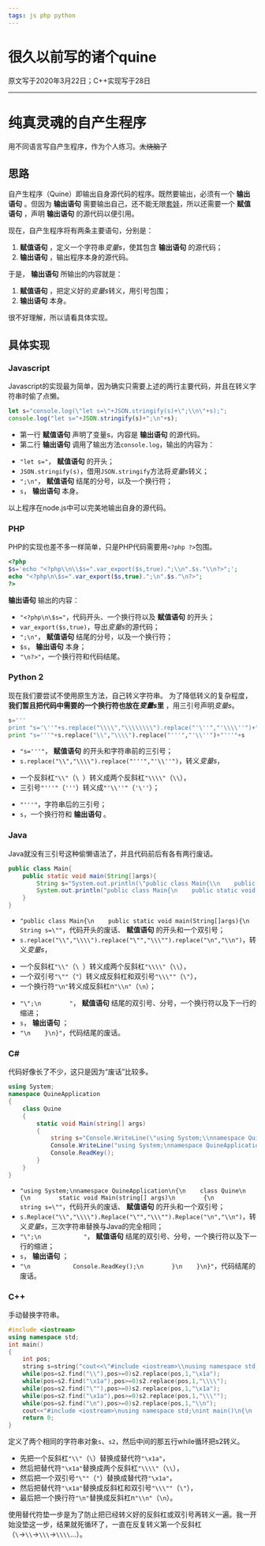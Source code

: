```yaml
---
tags: js php python
---
```


# 很久以前写的诸个quine

原文写于2020年3月22日；C++实现写于28日

----

# 纯真灵魂的自产生程序

用不同语言写自产生程序，作为个人练习。<del>太烧脑了</del>

## 思路

自产生程序（Quine）即输出自身源代码的程序。既然要输出，必须有一个 __输出语句__ 。但因为 __输出语句__ 需要输出自己，还不能无限[套娃](https://zh.moegirl.org/禁止套娃)，所以还需要一个 __赋值语句__ ，声明 __输出语句__ 的源代码以便引用。

现在，自产生程序将有两条主要语句，分别是：
1. __赋值语句__ ，定义一个字符串*变量s*，使其包含 __输出语句__ 的源代码；
2. __输出语句__ ，输出程序本身的源代码。

于是， __输出语句__ 所输出的内容就是：
1. __赋值语句__ ，把定义好的*变量s*转义，用引号包围；
2. __输出语句__ 本身。

很不好理解，所以请看具体实现。

## 具体实现

### Javascript

Javascript的实现最为简单，因为确实只需要上述的两行主要代码，并且在转义字符串时偷了点懒。

```javascript
let s="console.log(\"let s=\"+JSON.stringify(s)+\";\\n\"+s);";
console.log("let s="+JSON.stringify(s)+";\n"+s);
```

* 第一行 __赋值语句__ 声明了变量s，内容是 __输出语句__ 的源代码。
* 第二行 __输出语句__ 调用了输出方法`console.log`，输出的内容为：
+ `"let s="`， __赋值语句__ 的开头；
+ `JSON.stringify(s)`，借用`JSON.stringify`方法将*变量s*转义；
+ `";\n"`， __赋值语句__ 结尾的分号，以及一个换行符；
+ `s`， __输出语句__ 本身。

以上程序在node.js中可以完美地输出自身的源代码。

### PHP

PHP的实现也差不多一样简单，只是PHP代码需要用`<?php ?>`包围。

```php
<?php
$s='echo "<?php\\n\\$s=".var_export($s,true).";\\n".$s."\\n?>";';
echo "<?php\n\$s=".var_export($s,true).";\n".$s."\n?>";
?>
```

__输出语句__ 输出的内容：

+ `"<?php\n\$s="`，代码开头、一个换行符以及 __赋值语句__ 的开头；
+ `var_export($s,true)`，导出*变量s*的源代码；
+ `";\n"`， __赋值语句__ 结尾的分号，以及一个换行符；
+ `$s`， __输出语句__ 本身；
+ `"\n?>"`，一个换行符和代码结尾。

### Python 2

现在我们要尝试不使用原生方法，自己转义字符串。
为了降低转义的复杂程度， __我们暂且把代码中需要的一个换行符也放在*变量s*里__ ，用三引号声明*变量s*。

```python
s='''
print "s='\''"+s.replace("\\\\","\\\\\\\\").replace("'\''","'\\\\''")+"'\''"+s'''
print "s='''"+s.replace("\\","\\\\").replace("'''","'\\''")+"'''"+s
```
+ `"s='''"`， __赋值语句__ 的开头和字符串前的三引号；
+ `s.replace("\\","\\\\").replace("'''","'\\''")`，转义*变量s*，
- 一个反斜杠`"\\"`（`\ `）转义成两个反斜杠`"\\\\"`（`\\`），
- 三引号`"'''"`（`'''`）转义成`"'\\''"`（`'\''`）；
+ `"'''"`，字符串后的三引号；
+ `s`，一个换行符和 __输出语句__ 。

### Java

Java就没有三引号这种偷懒语法了，并且代码前后有各有两行废话。

```java
public class Main{
    public static void main(String[]args){
        String s="System.out.println(\"public class Main{\\n    public static void main(String[]args){\\n        String s=\\\"\"+s.replace(\"\\\\\",\"\\\\\\\\\").replace(\"\\n\",\"\\\\n\")+\"\\\";\\n        \"+s+\"\\n    }\\n}\");";
        System.out.println("public class Main{\n    public static void main(String[]args){\n        String s=\""+s.replace("\\","\\\\").replace("\"","\\\"").replace("\n","\\n")+"\";\n        "+s+"\n    }\n}");
    }
}
```

+ `"public class Main{\n    public static void main(String[]args){\n        String s=\""`，代码开头的废话、 __赋值语句__ 的开头和一个双引号；
+ `s.replace("\\","\\\\").replace("\"","\\\"").replace("\n","\\n")`，转义*变量s*，
- 一个反斜杠`"\\"`（`\ `）转义成两个反斜杠`"\\\\"`（`\\`），
- 一个双引号`"\""`（`"`）转义成反斜杠和双引号`"\\\""`（`\"`），
- 一个换行符`"\n"`转义成反斜杠n`"\\n"`（`\n`）；
+ `"\";\n        "`， __赋值语句__ 结尾的双引号、分号，一个换行符以及下一行的缩进；
+ `s`， __输出语句__ ；
+ `"\n    }\n}"`，代码结尾的废话。

### C#

代码好像长了不少，这只是因为“废话”比较多。

```c#
using System;
namespace QuineApplication
{
    class Quine
    {
        static void Main(string[] args)
        {
            string s="Console.WriteLine(\"using System;\\nnamespace QuineApplication\\n{\\n    class Quine\\n    {\\n        static void Main(string[] args)\\n        {\\n            string s=\\\"\"+s.Replace(\"\\\\\",\"\\\\\\\\\").Replace(\"\\\"\",\"\\\\\\\"\").Replace(\"\\n\",\"\\\\n\")+\"\\\";\\n            \"+s+\"\\n            Console.ReadKey();\\n        }\\n    }\\n}\");";
            Console.WriteLine("using System;\nnamespace QuineApplication\n{\n    class Quine\n    {\n        static void Main(string[] args)\n        {\n            string s=\""+s.Replace("\\","\\\\").Replace("\"","\\\"").Replace("\n","\\n")+"\";\n            "+s+"\n            Console.ReadKey();\n        }\n    }\n}");
            Console.ReadKey();
        }
    }
}
```

+ `"using System;\nnamespace QuineApplication\n{\n    class Quine\n    {\n        static void Main(string[] args)\n        {\n            string s=\""`，代码开头的废话、 __赋值语句__ 的开头和一个双引号；
+ `s.Replace("\\","\\\\").Replace("\"","\\\"").Replace("\n","\\n")`，转义*变量s*，三次字符串替换与Java的完全相同；
+ `"\";\n            "`， __赋值语句__ 结尾的双引号、分号，一个换行符以及下一行的缩进；
+ `s`， __输出语句__ ；
+ `"\n            Console.ReadKey();\n        }\n    }\n}"`，代码结尾的废话。

### C++
手动替换字符串。
```cpp
#include <iostream>
using namespace std;
int main()
{
    int pos;
    string s=string("cout<<\"#include <iostream>\\nusing namespace std;\\nint main()\\n{\\n    int pos;\\n    string s=string(\\\"\"<<s2<<\"\\\"),s2=string(s);\\n    while(pos=s2.find(\\\"\\\\\\\\\\\"),pos>=0)s2.replace(pos,1,\\\"\\\\x1a\\\");\\n    while(pos=s2.find(\\\"\\\\x1a\\\"),pos>=0)s2.replace(pos,1,\\\"\\\\\\\\\\\\\\\\\\\");\\n    while(pos=s2.find(\\\"\\\\\\\"\\\"),pos>=0)s2.replace(pos,1,\\\"\\\\x1a\\\");\\n    while(pos=s2.find(\\\"\\\\x1a\\\"),pos>=0)s2.replace(pos,1,\\\"\\\\\\\\\\\\\\\"\\\");\\n    while(pos=s2.find(\\\"\\\\n\\\"),pos>=0)s2.replace(pos,1,\\\"\\\\\\\\n\\\");\\n    \"<<s<<\"\\n    return 0;\\n}\";"),s2=string(s);
    while(pos=s2.find("\\"),pos>=0)s2.replace(pos,1,"\x1a");
    while(pos=s2.find("\x1a"),pos>=0)s2.replace(pos,1,"\\\\");
    while(pos=s2.find("\""),pos>=0)s2.replace(pos,1,"\x1a");
    while(pos=s2.find("\x1a"),pos>=0)s2.replace(pos,1,"\\\"");
    while(pos=s2.find("\n"),pos>=0)s2.replace(pos,1,"\\n");
    cout<<"#include <iostream>\nusing namespace std;\nint main()\n{\n    int pos;\n    string s=string(\""<<s2<<"\"),s2=string(s);\n    while(pos=s2.find(\"\\\\\"),pos>=0)s2.replace(pos,1,\"\\x1a\");\n    while(pos=s2.find(\"\\x1a\"),pos>=0)s2.replace(pos,1,\"\\\\\\\\\");\n    while(pos=s2.find(\"\\\"\"),pos>=0)s2.replace(pos,1,\"\\x1a\");\n    while(pos=s2.find(\"\\x1a\"),pos>=0)s2.replace(pos,1,\"\\\\\\\"\");\n    while(pos=s2.find(\"\\n\"),pos>=0)s2.replace(pos,1,\"\\\\n\");\n    "<<s<<"\n    return 0;\n}";
    return 0;
}
```

定义了两个相同的字符串对象`s`、`s2`，然后中间的那五行while循环把s2转义。

- 先把一个反斜杠`"\\"`（`\`）替换成替代符`"\x1a"`，
- 然后把替代符`"\x1a"`替换成两个反斜杠`"\\\\"`（`\\`），
- 然后把一个双引号`"\""`（`"`）替换成替代符`"\x1a"`，
- 然后把替代符`"\x1a"`替换成反斜杠和双引号`"\\\""`（`\"`），
- 最后把一个换行符`"\n"`替换成反斜杠n`"\\n"`（`\n`）。

使用替代符垫一步是为了防止把已经转义好的反斜杠或双引号再转义一遍。我一开始没垫这一步，结果就死循环了，一直在反复转义第一个反斜杠（`\`→`\\`→`\\\`→`\\\\`...）。
